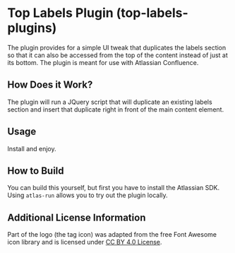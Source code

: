 # Top Labels Plugin (top-labels-plugins)

The plugin provides for a simple UI tweak that duplicates the labels section so that it can also be accessed from
the top of the content instead of just at its bottom. The plugin is meant for use with Atlassian Confluence.

## How Does it Work?

The plugin will run a JQuery script that will duplicate an existing labels section and insert that duplicate right
in front of the main content element.

## Usage

Install and enjoy.

## How to Build

You can build this yourself, but first you have to install the Atlassian SDK.
Using ``atlas-run`` allows you to try out the plugin locally.

## Additional License Information

Part of the logo (the tag icon) was adapted from the free Font Awesome icon library and is licensed 
under [CC BY 4.0 License](https://creativecommons.org/licenses/by/4.0/legalcode).
